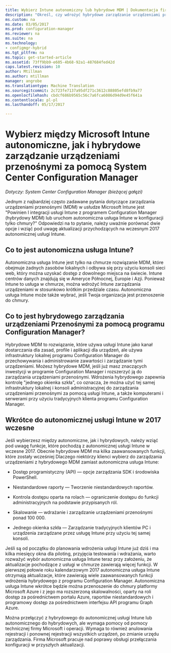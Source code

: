 ```yaml
---
title: Wybierz Intune autonomiczny lub hybrydowe MDM | Dokumentacja firmy Microsoft
description: "Określ, czy wdrożyć hybrydowe zarządzanie urządzeniami przenośnymi za pomocą usługi Intune i program Configuration Manager lub uruchomić autonomicznej usługi Intune."
ms.custom: na
ms.date: 03/05/2017
ms.prod: configuration-manager
ms.reviewer: na
ms.suite: na
ms.technology:
- configmgr-hybrid
ms.tgt_pltfrm: na
ms.topic: get-started-article
ms.assetid: 73ff9bb9-e605-4b68-92a1-487684fed42d
caps.latest.revision: 10
author: Mtillman
ms.author: mtillman
manager: angrobe
ms.translationtype: Machine Translation
ms.sourcegitcommit: 2c723fe7137a95df271c3612c88805efd8fb9a77
ms.openlocfilehash: cbdcf686b9565c56c7a6fca6086d94d9e45f641a
ms.contentlocale: pl-pl
ms.lasthandoff: 05/17/2017

---
```

# <a name="choose-between-microsoft-intune-standalone-and-hybrid-mobile-device-management-with-system-center-configuration-manager"></a>Wybierz między Microsoft Intune autonomiczne, jak i hybrydowe zarządzanie urządzeniami przenośnymi za pomocą System Center Configuration Manager

*Dotyczy: System Center Configuration Manager (bieżącej gałęzi)*

Jednym z najbardziej często zadawane pytania dotyczące zarządzania urządzeniami przenośnymi (MDM) w usłudze Microsoft Intune jest "Powinien I integracji usługi Intune z programem Configuration Manager (hybrydowy MDM) lub uruchom autonomiczna usługa Intune w konfiguracji tylko chmury?" Odpowiedzi na to pytanie, należy uważnie porównać dwie opcje i wziąć pod uwagę aktualizacji przychodzących na wczesnym 2017 autonomicznej usługi Intune.

## <a name="what-is-intune-standalone"></a>Co to jest autonomiczna usługa Intune?

Autonomiczna usługa Intune jest tylko na chmurze rozwiązanie MDM, które obejmuje żadnych zasobów lokalnych i odbywa się przy użyciu konsoli sieci web, który można uzyskać dostęp z dowolnego miejsca na świecie. Intune centrów danych znajdują się w Ameryce Północnej, Europie i Azji. Ponieważ Intune to usługa w chmurze, można wdrożyć Intune zarządzania urządzeniami w stosunkowo krótkim przedziale czasu. Autonomiczna usługa Intune może także wybrać, jeśli Twoja organizacja jest przenoszenie do chmury.

## <a name="what-is-hybrid-mdm-with-configuration-manager"></a>Co to jest hybrydowego zarządzania urządzeniami Przenośnymi za pomocą programu Configuration Manager?

Hybrydowe MDM to rozwiązanie, które używa usługi Intune jako kanał dostarczania dla zasad, profile i aplikacji dla urządzeń, ale używa infrastruktury lokalnej programu Configuration Manager do przechowywania i administrowanie zawartości i zarządzanie tymi urządzeniami. Możesz hybrydowe MDM, jeśli już masz znaczących inwestycji w programie Configuration Manager i rozszerzyć ją do zarządzania urządzeniami przenośnymi. Wdrożenia hybrydowego zapewnia kontrolę "jednego okienka szkła", co oznacza, że można użyć tej samej infrastruktury lokalnej i konsoli administracyjnej do zarządzania urządzeniami przenośnymi za pomocą usługi Intune, a także komputerami i serwerami przy użyciu tradycyjnych klienta programu Configuration Manager.

## <a name="whats-coming-to-intune-standalone-in-early-2017"></a>Wkrótce do autonomicznej usługi Intune w 2017 wczesne

Jeśli wybierzesz między autonomiczne, jak i hybrydowych, należy wziąć pod uwagę funkcje, które pochodzą z autonomicznej usługi Intune w wczesne 2017. Obecnie hybrydowe MDM ma kilka zaawansowanych funkcji, które zostały wcześniej Dlaczego niektórzy klienci wybierz do zarządzania urządzeniami z hybrydowego MDM zamiast autonomiczna usługa Intune:

-   Dostęp programistyczny (API) — opcje zarządzania SDK i środowiska PowerShell.

-   Niestandardowe raporty — Tworzenie niestandardowych raportów.

-   Kontrola dostępu oparta na rolach — ograniczenie dostępu do funkcji administracyjnych na podstawie przypisanych ról.

-   Skalowanie — wdrażanie i zarządzanie urządzeniami przenośnymi ponad 100 000.

-   Jednego okienka szkła — Zarządzanie tradycyjnych klientów PC i urządzenia zarządzane przez usługę Intune przy użyciu tej samej konsoli.

Jeśli są od początku do planowania wdrożenia usługi Intune już dziś i ma kilka miesięcy okna dla piloting, przyjęcia testowania i wdrażania, warto rozważyć wybór autonomiczna usługa Intune teraz przy założeniu, że aktualizacje pochodzące z usługi w chmurze zawierają więcej funkcji. W pierwszej połowie roku kalendarzowym 2017 autonomiczna usługa Intune otrzymają aktualizacje, które zawierają wiele zaawansowanych funkcji wdrożenia hybrydowego z programu Configuration Manager. Autonomiczna usługa Intune wkrótce będzie można przenoszenie do chmury platformy Microsoft Azure i z jego ma rozszerzoną skalowalności, oparty na roli dostęp za pośrednictwem portalu Azure, raportów niestandardowych i programowy dostęp za pośrednictwem interfejsu API programu Graph Azure.

Można przełączyć z hybrydowego do autonomicznej usługi Intune lub autonomicznego do hybrydowych, ale wymaga pomocy od pomocy technicznej firmy Microsoft i operacji. Wymaga to również anulowania rejestracji i ponownej rejestracji wszystkich urządzeń, po zmianie urzędu zarządzania.  Firma Microsoft pracuje nad poprawy obsługi przełączania konfiguracji w przyszłych aktualizacji.

